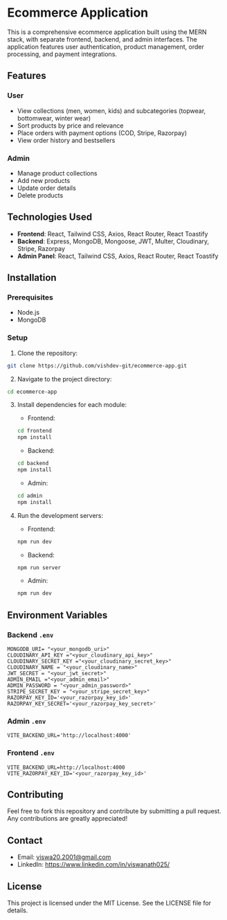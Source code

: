 # Ecommerce Application

This is a comprehensive ecommerce application built using the MERN stack, with separate frontend, backend, and admin interfaces. The application features user authentication, product management, order processing, and payment integrations.

## Features

### User
* View collections (men, women, kids) and subcategories (topwear, bottomwear, winter wear)
* Sort products by price and relevance
* Place orders with payment options (COD, Stripe, Razorpay)
* View order history and bestsellers

### Admin
* Manage product collections
* Add new products
* Update order details
* Delete products

## Technologies Used

* **Frontend**: React, Tailwind CSS, Axios, React Router, React Toastify
* **Backend**: Express, MongoDB, Mongoose, JWT, Multer, Cloudinary, Stripe, Razorpay
* **Admin Panel**: React, Tailwind CSS, Axios, React Router, React Toastify

## Installation

### Prerequisites
* Node.js
* MongoDB

### Setup

1. Clone the repository:
```bash
git clone https://github.com/vishdev-git/ecommerce-app.git
```

2. Navigate to the project directory:
```bash
cd ecommerce-app
```

3. Install dependencies for each module:

   * Frontend:
   ```bash
   cd frontend
   npm install
   ```

   * Backend:
   ```bash
   cd backend
   npm install
   ```

   * Admin:
   ```bash
   cd admin
   npm install
   ```

4. Run the development servers:

   * Frontend:
   ```bash
   npm run dev
   ```

   * Backend:
   ```bash
   npm run server
   ```

   * Admin:
   ```bash
   npm run dev
   ```

## Environment Variables

### Backend `.env`
```
MONGODB_URI= "<your_mongodb_uri>"
CLOUDINARY_API_KEY ="<your_cloudinary_api_key>"
CLOUDINARY_SECRET_KEY ="<your_cloudinary_secret_key>"
CLOUDINARY_NAME = "<your_cloudinary_name>"
JWT_SECRET = "<your_jwt_secret>"
ADMIN_EMAIL ="<your_admin_email>"
ADMIN_PASSWORD = "<your_admin_password>"
STRIPE_SECRET_KEY = "<your_stripe_secret_key>"
RAZORPAY_KEY_ID='<your_razorpay_key_id>'
RAZORPAY_KEY_SECRET='<your_razorpay_key_secret>'
```

### Admin `.env`
```
VITE_BACKEND_URL='http://localhost:4000'
```

### Frontend `.env`
```
VITE_BACKEND_URL=http://localhost:4000
VITE_RAZORPAY_KEY_ID='<your_razorpay_key_id>'
```

## Contributing

Feel free to fork this repository and contribute by submitting a pull request. Any contributions are greatly appreciated!

## Contact

* Email: viswa20.2001@gmail.com
* LinkedIn: https://www.linkedin.com/in/viswanath025/

## License

This project is licensed under the MIT License. See the LICENSE file for details.